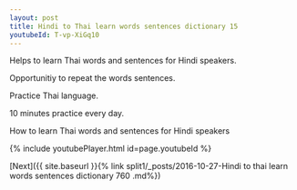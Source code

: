 ```yaml
---
layout: post
title: Hindi to Thai learn words sentences dictionary 15 
youtubeId: T-vp-XiGq10
---
```

 
 
Helps to learn Thai words and sentences for Hindi speakers.

Opportunitiy to repeat the words sentences. 

Practice Thai language. 
 
10 minutes practice every day. 
 
How to learn Thai words and sentences for Hindi speakers 
 
{% include youtubePlayer.html id=page.youtubeId %}
 
 
[Next]({{ site.baseurl }}{% link  split1/_posts/2016-10-27-Hindi to thai learn words sentences dictionary 760 .md%})
 
